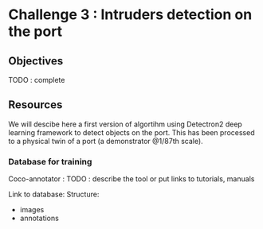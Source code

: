# Challenge 3 : Intruders detection on the port

## Objectives

TODO : complete

## Resources

We will descibe here a first version of algortihm using Detectron2 deep learning framework to detect objects on the port. 
This has been processed to a physical twin of a port (a demonstrator @1/87th scale).  

### Database for training

Coco-annotator : 
TODO : describe the tool or put links to tutorials, manuals

Link to database: 
Structure: 
  - images
  - annotations
